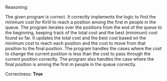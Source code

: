 Reasoning: 

The given program is correct. It correctly implements the logic to find the minimum cost for Kirill to reach a position among the first m people in the queue. The program iterates over the positions from the end of the queue to the beginning, keeping track of the total cost and the best (minimum) cost found so far. It updates the total cost and the best cost based on the minimum cost to reach each position and the cost to move from that position to the final position. The program handles the cases where the cost to change the current position is less than the cost to pass through the current position correctly. The program also handles the case where the final position is among the first m people in the queue correctly.

Correctness: **True**